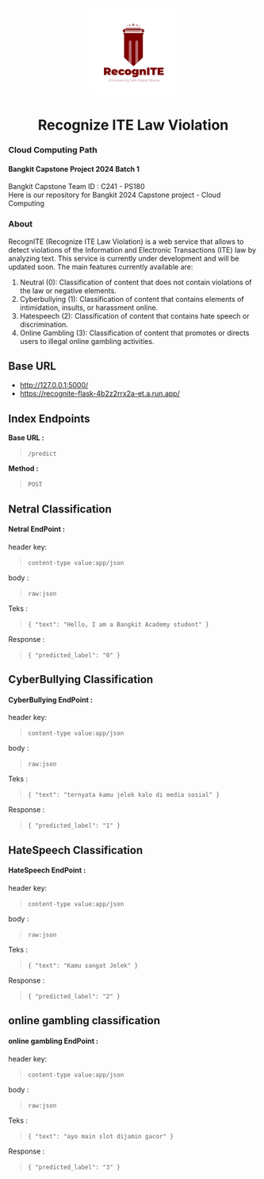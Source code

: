 <p align="center">
  <img src="RecognITE.jpeg" alt="Konva logo" height="180" />
</p>

<h1 align="center">Recognize ITE Law Violation</h1>

<div align="center">
  
</div>

### Cloud Computing Path
#### Bangkit Capstone Project 2024 Batch 1
Bangkit Capstone Team ID : C241 - PS180 <br>
Here is our repository for Bangkit 2024 Capstone project - Cloud Computing

### About
RecognITE (Recognize ITE Law Violation) is a web service that allows to detect violations of the Information and Electronic Transactions (ITE) law by analyzing text. This service is currently under development and will be updated soon. The main features currently available are:
1. Neutral (0): Classification of content that does not contain violations of the law or negative elements.
2. Cyberbullying (1): Classification of content that contains elements of intimidation, insults, or harassment online.
3. Hatespeech (2): Classification of content that contains hate speech or discrimination.
4. Online Gambling (3): Classification of content that promotes or directs users to illegal online gambling activities.

## Base URL
-	http://127.0.0.1:5000/
- https://recognite-flask-4b2z2rrx2a-et.a.run.app/

## Index Endpoints
**Base URL :**

> `/predict`

**Method :**

> `POST`

## Netral Classification
#### Netral EndPoint : <br>
header key: 

> `content-type value:app/json`

body :
> `raw:json`

Teks :
> `{
    "text": "Hello, I am a Bangkit Academy student"
}`

Response : 
> `{
    "predicted_label": "0"
}`

## CyberBullying Classification
#### CyberBullying EndPoint : <br>
header key: 

> `content-type value:app/json`

body :
> `raw:json`

Teks :
> `{
    "text": "ternyata kamu jelek kalo di media sosial"
}`

Response : 
> `{
    "predicted_label": "1"
}`

## HateSpeech Classification
#### HateSpeech EndPoint : <br>
header key: 

> `content-type value:app/json`

body :
> `raw:json`

Teks :
> `{
    "text": "Kamu sangat Jelek"
}`

Response : 
> `{
    "predicted_label": "2"
}`

## online gambling classification
#### online gambling EndPoint : <br>
header key: 

> `content-type value:app/json`

body :
> `raw:json`

Teks :
> `{
    "text": "ayo main slot dijamin gacor"
}`

Response : 
> `{
    "predicted_label": "3"
}`

